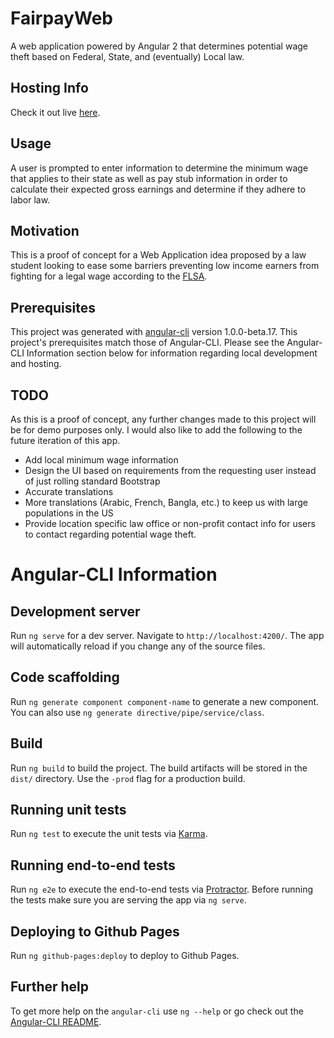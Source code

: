 # FairpayWeb

A web application powered by Angular 2 that determines potential wage theft based on Federal, State, and (eventually) Local law. 

## Hosting Info
Check it out live [here](https://ryanquincypaul.github.io/fairpayWeb).

## Usage

A user is prompted to enter information to determine the minimum wage that applies to their state as well as pay stub information in order to calculate their expected gross earnings and determine if they adhere to labor law.

## Motivation

This is a proof of concept for a Web Application idea proposed by a law student looking to ease some barriers preventing low income earners from fighting for a legal wage according to the [FLSA](https://en.wikipedia.org/wiki/Fair_Labor_Standards_Act). 

## Prerequisites

This project was generated with [angular-cli](https://github.com/angular/angular-cli) version 1.0.0-beta.17. This project's prerequisites match those of Angular-CLI. Please see the Angular-CLI Information section below for information regarding local development and hosting.

## TODO

As this is a proof of concept, any further changes made to this project will be for demo purposes only. I would also like to add the following to the future iteration of this app.
* Add local minimum wage information
* Design the UI based on requirements from the requesting user instead of just rolling standard Bootstrap
* Accurate translations
* More translations (Arabic, French, Bangla, etc.) to keep us with large populations in the US
* Provide location specific law office or non-profit contact info for users to contact regarding potential wage theft.

# Angular-CLI Information

## Development server
Run `ng serve` for a dev server. Navigate to `http://localhost:4200/`. The app will automatically reload if you change any of the source files.

## Code scaffolding

Run `ng generate component component-name` to generate a new component. You can also use `ng generate directive/pipe/service/class`.

## Build

Run `ng build` to build the project. The build artifacts will be stored in the `dist/` directory. Use the `-prod` flag for a production build.

## Running unit tests

Run `ng test` to execute the unit tests via [Karma](https://karma-runner.github.io).

## Running end-to-end tests

Run `ng e2e` to execute the end-to-end tests via [Protractor](http://www.protractortest.org/). 
Before running the tests make sure you are serving the app via `ng serve`.

## Deploying to Github Pages

Run `ng github-pages:deploy` to deploy to Github Pages.

## Further help

To get more help on the `angular-cli` use `ng --help` or go check out the [Angular-CLI README](https://github.com/angular/angular-cli/blob/master/README.md).
